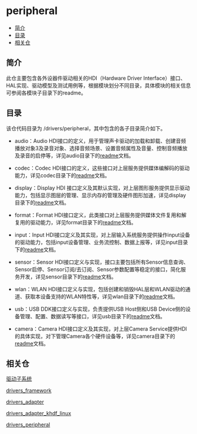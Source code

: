 # peripheral<a name="ZH-CN_TOPIC_0000001101652164"></a>

-   [简介](#section11660541593)
-   [目录](#section161941989596)
-   [相关仓](#section1371113476307)

## 简介<a name="section11660541593"></a>

此仓主要包含各外设器件驱动相关的HDI（Hardware Driver Interface）接口、HAL实现、驱动模型及测试用例等，根据模块划分不同目录，具体模块的相关信息可参阅各模块子目录下的readme。

## 目录<a name="section161941989596"></a>

该仓代码目录为 /drivers/peripheral，其中包含的各子目录简介如下。

-   audio：Audio HDI接口的定义，用于管理声卡驱动的加载和卸载、创建音频播放对象3及录音对象、选择音频场景、设置音频属性及音量、控制音频播放及录音的启停等，详见audio目录下的[readme](audio/README_zh.md)文档。
-   codec：Codec HDI接口的定义，这些接口对上层服务提供媒体编解码的驱动能力，详见codec目录下的[readme](codec/README_zh.md)文档。
-   display：Display HDI 接口定义及其默认实现，对上层图形服务提供显示驱动能力，包括显示图层的管理、显示内存的管理及硬件图形加速，详见display目录下的[readme](display/README_zh.md)文档。

-   format：Format HDI接口定义，此类接口对上层服务提供媒体文件复用和解复用的驱动能力，详见format目录下的[readme](format/README_zh.md)文档。
-   input：Input HDI接口定义及其实现，对上层输入系统服务提供操作input设备的驱动能力，包括input设备管理、业务流控制、数据上报等，详见input目录下的[readme](input/README_zh.md)文档。
-   sensor：Sensor HDI接口定义与实现，接口主要包括所有Sensor信息查询、Sensor启停、Sensor订阅/去订阅、Sensor参数配置等稳定的接口，简化服务开发，详见sensor目录下的[readme](sensor/README_zh.md)文档。
-   wlan：WLAN HDI接口定义与实现，包括创建和销毁HAL层和WLAN驱动的通道、获取本设备支持的WLAN特性等，详见wlan目录下的[readme](wlan/README_zh.md)文档。
-   usb：USB DDK接口定义与实现，负责提供USB Host侧和USB Device侧的设备管理、配置、数据读写等接口，详见usb目录下的[readme](usb/README_zh.md)文档。
-   camera：Camera HDI接口定义及其实现，对上层Camera Service提供HDI的具体实现，对下管理Camera各个硬件设备等，详见camera目录下的[readme](camera/README_zh.md)文档。
## 相关仓<a name="section1371113476307"></a>

[驱动子系统](https://gitee.com/openharmony/docs/blob/master/zh-cn/readme/%E9%A9%B1%E5%8A%A8%E5%AD%90%E7%B3%BB%E7%BB%9F.md)

[drivers\_framework](https://gitee.com/openharmony/drivers_framework/blob/master/README_zh.md)

[drivers\_adapter](https://gitee.com/openharmony/drivers_adapter/blob/master/README_zh.md)

[drivers\_adapter\_khdf\_linux](https://gitee.com/openharmony/drivers_adapter_khdf_linux/blob/master/README_zh.md)

[drivers\_peripheral](https://gitee.com/openharmony/drivers_peripheral)



